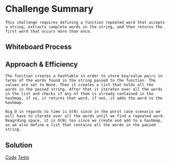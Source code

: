 # Challenge Summary

    This challenge requires defining a function repeated_word that accepts a string, extracts complete words in the string, and then returns the first word that occurs more than once.

## Whiteboard Process
<!-- Embedded whiteboard image -->

## Approach & Efficiency

    The function creates a hashtable in order to store key/value pairs in terms of the words found in the string passed to the function. The values are set to None. Then it creates a list that holds all the words in the passed string. After that it iterates over all the words in the list and checks if any of them is already contained in the hashmap, if so, it returns that word, if not, it adds the word to the hashmap.

    Big O in regards to time is O(N) since in the worst case scenario we will have to iterate over all the words until we find a repeated word. Reagrding space, it is O(N) too since we create and add to a hashmap, as we also define a list that contains all the words in the passed string.
## Solution

[Code](./hash_table/hashmap.py)
[Tests](./tests/test_hash_map.py)